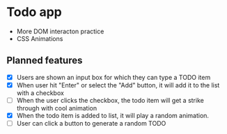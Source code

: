 # Todo app

- More DOM interacton practice
- CSS Animations


## Planned features 
- [x] Users are shown an input box for which they can type a TODO item
- [x] When user hit "Enter" or select the "Add" button, it will add it to the list with a checkbox
- [ ] When the user clicks the checkbox, the todo item will get a strike through with cool animation
- [x] When the todo item is added to list, it will play a random animation.
- [ ] User can click a button to generate a random TODO
